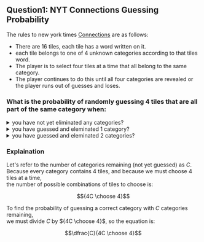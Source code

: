 ## Question1: NYT Connections Guessing Probability
The rules to new york times [Connections](https://www.nytimes.com/games/connections) are as follows:  
  * There are 16 tiles, each tile has a word written on it.  
  * each tile belongs to one of 4 unknown categories according to that tiles word.  
  * The player is to select four tiles at a time that all belong to the same category.
  * The player continues to do this until all four categories are revealed or the player runs out of guesses and loses.

### What is the probability of randomly guessing 4 tiles that are all part of the same category when:
<details> <summary> you have not yet eliminated any categories?</summary> 0.0022 </details>
<details> <summary>you have guessed and eleminated 1 category?</summary> 0.0061 </details>
<details> <summary>you have guessed and eleminated 2 categories?</summary> 0.0286 </details>

### Explaination
Let's refer to the number of categories remaining (not yet guessed) as $C$.  
Because every category contains $4$ tiles, and because we must choose $4$ tiles at a time,  
the number of possible combinations of tiles to choose is:
```math
{4C \choose 4}
```
To find the probability of guessing a correct category with $C$ categories remaining,  
we must divide $C$ by ${4C \choose 4}$, so the equation is:
```math
\dfrac{C}{4C \choose 4}
```

